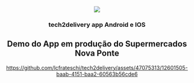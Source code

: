 
<a name="readme-top"></a>
<!--


![tech2delivery](https://github.com/lcfrateschi/tech2delivery/assets/47075313/6fdcff3a-72ca-407d-b312-9becb7214fe3)



<!-- PROJECT LOGO -->
<br />
<div align="center">
  <a href="https://github.com/github_username/repo_name">
  <img src="https://github.com/lcfrateschi/tech2delivery/assets/47075313/6fdcff3a-72ca-407d-b312-9becb7214fe3">

  </a>

<h3 align="center">tech2delivery app Android e IOS</h3>
<h2 align="center">Demo do App em produção do Supermercados Nova Ponte</h2>



https://github.com/lcfrateschi/tech2delivery/assets/47075313/12601505-baab-4151-baa2-60563b56cde6
